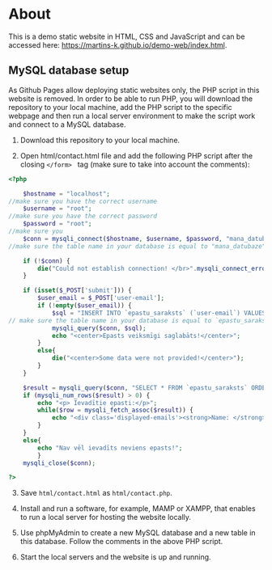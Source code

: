 # About

This is a demo static website in HTML, CSS and JavaScript and can be accessed here: https://martins-k.github.io/demo-web/index.html.
## MySQL database setup

As Github Pages allow deploying static websites only, the PHP script in this website is removed.
In order to be able to run PHP, you will download the repository to your local machine, add the PHP script to the specific webpage and then run a local server environment to make the script work and connect to a MySQL database.

1. Download this repository to your local machine.

2. Open html/contact.html file and add the following PHP script after the closing ```</form> ``` tag (make sure to take into account the comments):

```php
<?php

	$hostname = "localhost";
//make sure you have the correct username
	$username = "root";
//make sure you have the correct password
	$password = "root";
//make sure you
	$conn = mysqli_connect($hostname, $username, $password, "mana_datubaze");
//make sure the table name in your database is equal to "mana_datubaze"

	if (!$conn) {
		die("Could not establish connection! </br>".mysqli_connect_error());
	}

	if (isset($_POST['submit'])) {
		$user_email = $_POST['user-email'];
		if (!empty($user_email)) {
			$sql = "INSERT INTO `epastu_saraksts` (`user-email`) VALUES ('$user_email')";
// make sure the table name in your database is equal to `epastu_saraksts` 
			mysqli_query($conn, $sql);
			echo "<center>Epasts veiksmīgi saglabāts!</center>";
		}
		else{
			die("<center>Some data were not provided!</center>");
		}			
	}

	$result = mysqli_query($conn, "SELECT * FROM `epastu_saraksts` ORDER BY `id` desc");
	if (mysqli_num_rows($result) > 0) {
		echo "<p> Ievadītie epasti:</p>";
		while($row = mysqli_fetch_assoc($result)) {
			echo "<div class='displayed-emails'><strong>Name: </strong>" . $row["user-email"] . "</div>";
		}
	}
	else{
		echo "Nav vēl ievadīts neviens epasts!";
		}
	mysqli_close($conn);

?>
```
3. Save ```html/contact.html``` as ```html/contact.php```.

4. Install and run a software, for example, MAMP or XAMPP, that enables to run a local server for hosting the website locally.

5. Use phpMyAdmin to create a new MySQL database and a new table in this database. Follow the comments in the above PHP script.

6. Start the local servers and the website is up and running.
